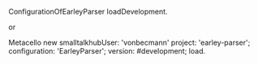 ConfigurationOfEarleyParser loadDevelopment.

or 

Metacello new
	  smalltalkhubUser: 'vonbecmann' project: 'earley-parser';
	  configuration: 'EarleyParser';
	  version: #development;
	  load.
